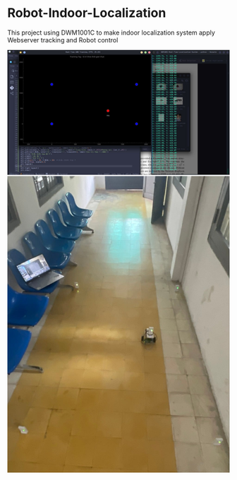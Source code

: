 # Robot-Indoor-Localization
This project using DWM1001C to make indoor localization system apply Webserver tracking and Robot control


![DEMO](figure/app.jpg)
![ROBOT](figure/robot.jpg)
